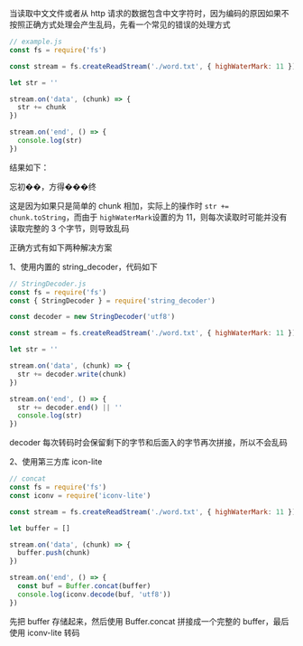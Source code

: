 当读取中文文件或者从 http 请求的数据包含中文字符时，因为编码的原因如果不按照正确方式处理会产生乱码，先看一个常见的错误的处理方式

```js
// example.js
const fs = require('fs')

const stream = fs.createReadStream('./word.txt', { highWaterMark: 11 })

let str = ''

stream.on('data', (chunk) => {
  str += chunk
})

stream.on('end', () => {
  console.log(str)
})

```

结果如下：

忘初��，方得���终

这是因为如果只是简单的 chunk 相加，实际上的操作时 `str += chunk.toString`，而由于 `highWaterMark`设置的为 11，则每次读取时可能并没有读取完整的 3 个字节，则导致乱码

正确方式有如下两种解决方案

1、使用内置的 string_decoder，代码如下

```js
// StringDecoder.js
const fs = require('fs')
const { StringDecoder } = require('string_decoder')

const decoder = new StringDecoder('utf8')

const stream = fs.createReadStream('./word.txt', { highWaterMark: 11 })

let str = ''

stream.on('data', (chunk) => {
  str += decoder.write(chunk)
})

stream.on('end', () => {
  str += decoder.end() || ''
  console.log(str)
})

```

decoder 每次转码时会保留剩下的字节和后面入的字节再次拼接，所以不会乱码

2、使用第三方库 icon-lite

```js
// concat
const fs = require('fs')
const iconv = require('iconv-lite')

const stream = fs.createReadStream('./word.txt', { highWaterMark: 11 })

let buffer = []

stream.on('data', (chunk) => {
  buffer.push(chunk)
})

stream.on('end', () => {
  const buf = Buffer.concat(buffer)
  console.log(iconv.decode(buf, 'utf8'))
})

```

先把 buffer 存储起来，然后使用 Buffer.concat 拼接成一个完整的 buffer，最后使用 iconv-lite 转码
